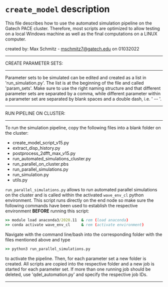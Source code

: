 # `create_model` description

This file describes how to use the automated simulation pipeline on the Gatech
PACE cluster. Therefore, most scripts are optimized to allow testing on a
local Windows machine as well as the final computations on a LINUX computer.

created by: Max Schmitz - mschmitz7@gatech.edu on 01032022

________________________________________________________________________________
CREATE PARAMETER SETS:
________________________________________________________________________________

Parameter sets to be simulated can be edited and created as a list in
'run_simulation.py'. The list is at the beginning of the file and called
'param_sets'. Make sure to use the right naming structure and that different
parameter sets are separated by a comma, while different parameter within a
parameter set are separated by blank spaces and a double dash, i.e. ' -- '.

________________________________________________________________________________
RUN PIPELINE ON CLUSTER:
________________________________________________________________________________

To run the simulation pipeline, copy the following files into a blank folder on
the cluster:

- create_model_script_v15.py
- extract_disp_history.py
- postprocess_2dfft_max_v15.py
- run_automated_simulations_cluster.py
- run_parallel_on_cluster.pbs
- run_parallel_simulations.py
- run_simulation.py
- utils.py

`run_parallel_simulations.py` allows to run automated parallel simulations on the cluster and is
called within the activated `wave_env_cl` python environment. This script runs directly on the end node
so make sure the following commands have been used to establish the respective environment __BEFORE__ running this script:

```bat
>> module load anaconda3/2020.11  & rem (load anaconda)
>> conda activate wave_env_cl     & rem (activate environment)
```

Navigate with the command line/bash into the corresponding folder with the files mentioned above and type
```bat
>> python3 run_parallel_simulations.py
```

to activate the pipeline. Then, for each parameter set a new folder is
created. All scripts are copied into the respective folder and a new
job is started for each parameter set. If more than one running job should
be deleted, use 'qdel_automation.py' and specify the respective job IDs.

________________________________________________________________________________